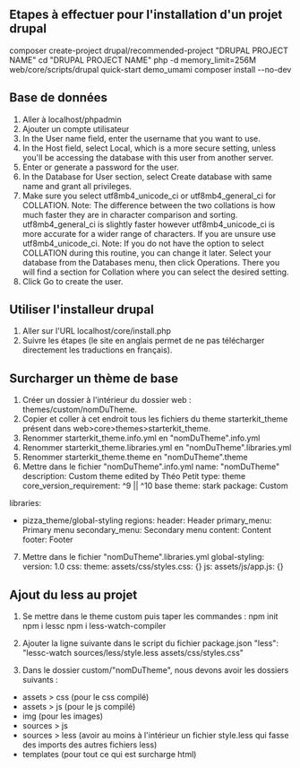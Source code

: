 ## Etapes à effectuer pour l'installation d'un projet drupal

composer create-project drupal/recommended-project "DRUPAL PROJECT NAME" 
cd "DRUPAL PROJECT NAME"
php -d memory_limit=256M web/core/scripts/drupal quick-start demo_umami
composer install --no-dev

## Base de données

1. Aller à localhost/phpadmin
2. Ajouter un compte utilisateur
3. In the User name field, enter the username that you want to use.
4. In the Host field, select Local, which is a more secure setting, unless you'll be accessing the database with this user from another server.
5. Enter or generate a password for the user.
6. In the Database for User section, select Create database with same name and grant all privileges.
7. Make sure you select utf8mb4_unicode_ci or utf8mb4_general_ci for COLLATION.
   Note: The difference between the two collations is how much faster they are in character comparison and sorting. utf8mb4_general_ci is slightly faster however utf8mb4_unicode_ci is more accurate for a wider range of characters. If you are unsure use utf8mb4_unicode_ci.
   Note: If you do not have the option to select COLLATION during this routine, you can change it later. Select your database from the Databases menu, then click Operations. There you will find a section for Collation where you can select the desired setting.
8. Click Go to create the user.

## Utiliser l'installeur drupal

1. Aller sur l'URL localhost/core/install.php
2. Suivre les étapes (le site en anglais permet de ne pas télécharger directement les traductions en français).

## Surcharger un thème de base

1. Créer un dossier à l'intérieur du dossier web : themes/custom/nomDuTheme.
2. Copier et coller à cet endroit tous les fichiers du theme starterkit_theme présent dans web>core>themes>starterkit_theme.
3. Renommer starterkit_theme.info.yml en "nomDuTheme".info.yml
4. Renommer starterkit_theme.libraries.yml en "nomDuTheme".libraries.yml
5. Renommer starterkit_theme.theme en "nomDuTheme".theme
6. Mettre dans le fichier "nomDuTheme".info.yml
name: "nomDuTheme"
description: Custom theme edited by Théo Petit
type: theme
core_version_requirement: ^9 || ^10
base theme: stark
package: Custom

libraries: 
  - pizza_theme/global-styling
regions:
  header: Header
  primary_menu: Primary menu
  secondary_menu: Secondary menu
  content: Content
  footer: Footer

7. Mettre dans le fichier "nomDuTheme".libraries.yml
  global-styling:
  version: 1.0
  css:
    theme:
      assets/css/styles.css: {}
  js:
    assets/js/app.js: {}

## Ajout du less au projet

1. Se mettre dans le theme custom puis taper les commandes :
npm init
npm i lessc
npm i less-watch-compiler

2. Ajouter la ligne suivante dans le script du fichier package.json
"less": "lessc-watch sources/less/style.less assets/css/styles.css"

3. Dans le dossier custom/"nomDuTheme", nous devons avoir les dossiers suivants :
- assets > css  (pour le css compilé)
- assets > js   (pour le js compilé)
- img (pour les images)
- sources > js
- sources > less (avoir au moins à l'intérieur un fichier style.less qui fasse des imports des autres fichiers less)
- templates (pour tout ce qui est surcharge html)



